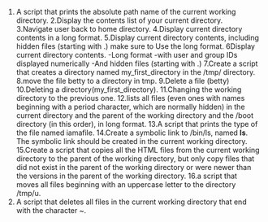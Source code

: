 1. A script that prints the absolute path name of the current working directory.
2.Display the contents list of your current directory.
3.Navigate user back to home directory.
4.Display current directory contents in a long format.
5.Display current directory contents, including hidden files (starting with .) make sure to Use the long format.
6Display current directory contents.
-Long format
-with user and group IDs displayed numerically
-And hidden files (starting with .)
7.Create a script that creates a directory named my_first_directory in the /tmp/ directory.
8.move the file betty to a directory in tmp.
9.Delete a file (betty)
10.Deleting a directory(my_first_directory).
11.Changing the working directory to the previous one.
12.lists all files (even ones with names beginning with a period character, which are normally hidden) in the current directory and the parent of the working directory and the /boot directory (in this order), in long format.
13.A script that prints the type of the file named iamafile.
14.Create a symbolic link to /bin/ls, named __ls__. The symbolic link should be created in the current working directory.
15.Create a script that copies all the HTML files from the current working directory to the parent of the working directory, but only copy files that did not exist in the parent of the working directory or were newer than the versions in the parent of the working directory.
16.a script that moves all files beginning with an uppercase letter to the directory /tmp/u.
17. A script that deletes all files in the current working directory that end with the character ~.

